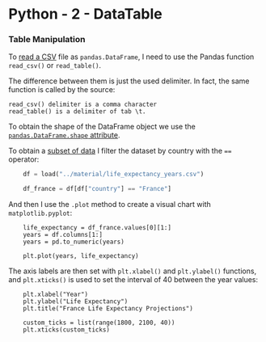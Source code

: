 # Python - 2 - DataTable

### Table Manipulation

To [read a CSV](https://pythonbasics.org/read-csv-with-pandas) file as `pandas.DataFrame`, I need to use the Pandas function `read_csv()` or `read_table()`.

The difference between them is just the used delimiter. In fact, the same function is called by the source:

    read_csv() delimiter is a comma character
    read_table() is a delimiter of tab \t.

To obtain the shape of the DataFrame object we use the [`pandas.DataFrame.shape` attribute](https://pandas.pydata.org/pandas-docs/stable/reference/api/pandas.DataFrame.shape.html).

To obtain a [subset of data](https://pandas.pydata.org/docs/getting_started/intro_tutorials/03_subset_data.html) I filter the dataset by country with the `==` operator:

```python
    df = load("../material/life_expectancy_years.csv")

    df_france = df[df["country"] == "France"]
```
And then I use the `.plot` method to create a visual chart with `matplotlib.pyplot`:

```
    life_expectancy = df_france.values[0][1:]
    years = df.columns[1:]
    years = pd.to_numeric(years)

    plt.plot(years, life_expectancy)
```
The axis labels are then set with `plt.xlabel()` and `plt.ylabel()` functions, and `plt.xticks()` is used to set the interval of 40 between the year values:

```
    plt.xlabel("Year")
    plt.ylabel("Life Expectancy")
    plt.title("France Life Expectancy Projections")

    custom_ticks = list(range(1800, 2100, 40))
    plt.xticks(custom_ticks)
```

